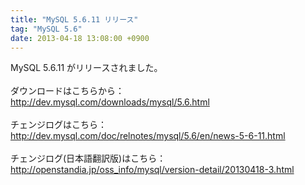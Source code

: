 ```yaml
---
title: "MySQL 5.6.11 リリース"
tag: "MySQL 5.6"
date: 2013-04-18 13:08:00 +0900
---
```


MySQL 5.6.11 がリリースされました。<br>
<br>
ダウンロードはこちらから：<br>
http://dev.mysql.com/downloads/mysql/5.6.html<br>
<br>
チェンジログはこちら：<br>
http://dev.mysql.com/doc/relnotes/mysql/5.6/en/news-5-6-11.html<br>
<br>
チェンジログ(日本語翻訳版)はこちら：<br>
http://openstandia.jp/oss_info/mysql/version-detail/20130418-3.html<br>
<br>
